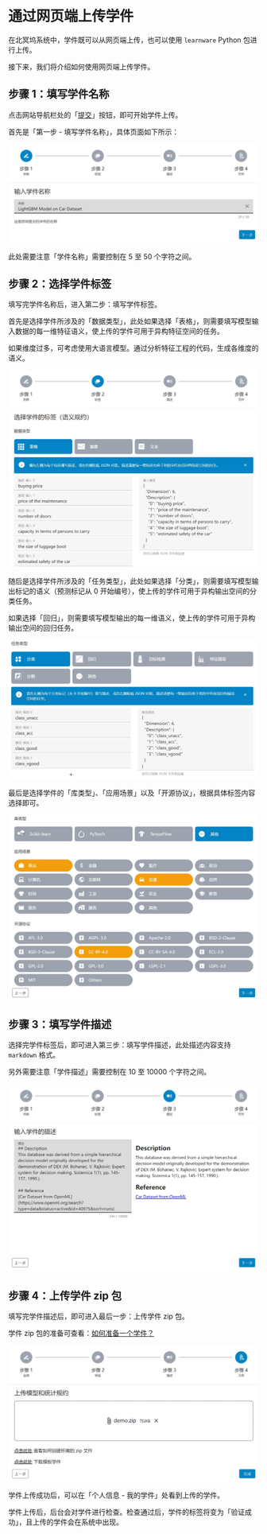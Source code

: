 # 通过网页端上传学件

在北冥坞系统中，学件既可以从网页端上传，也可以使用 `learnware` Python 包进行上传。

接下来，我们将介绍如何使用网页端上传学件。

## 步骤 1：填写学件名称

点击网站导航栏处的「[提交](https://www.bmwu.cloud/#/submit)」按钮，即可开始学件上传。

首先是「第一步 - 填写学件名称」，具体页面如下所示：

![image](../../../public/upload/step1-zh-CN.jpg)

此处需要注意「学件名称」需要控制在 5 至 50 个字符之间。

## 步骤 2：选择学件标签

填写完学件名称后，进入第二步：填写学件标签。

首先是选择学件所涉及的「数据类型」，此处如果选择「表格」，则需要填写模型输入数据的每一维特征语义，使上传的学件可用于异构特征空间的任务。

如果维度过多，可考虑使用大语言模型。通过分析特征工程的代码，生成各维度的语义。

![image](../../../public/upload/step2-1-zh-CN.jpg)

随后是选择学件所涉及的「任务类型」，此处如果选择「分类」，则需要填写模型输出标记的语义（预测标记从 0 开始编号），使上传的学件可用于异构输出空间的分类任务。

如果选择「回归」，则需要填写模型输出的每一维语义，使上传的学件可用于异构输出空间的回归任务。

![image](../../../public/upload/step2-2-zh-CN.jpg)

最后是选择学件的「库类型」、「应用场景」以及「开源协议」，根据具体标签内容选择即可。

![image](../../../public/upload/step2-3-zh-CN.jpg)

## 步骤 3：填写学件描述

选择完学件标签后，即可进入第三步：填写学件描述，此处描述内容支持 `markdown` 格式。

另外需要注意「学件描述」需要控制在 10 至 10000 个字符之间。

![image](../../../public/upload/step3-zh-CN.jpg)

## 步骤 4：上传学件 zip 包

填写完学件描述后，即可进入最后一步：上传学件 zip 包。

学件 zip 包的准备可查看：[如何准备一个学件？](/zh-CN/user-guide/learnware-upload/prepare)

![image](../../../public/upload/step4-zh-CN.jpg)

学件上传成功后，可以在「个人信息 - 我的学件」处看到上传的学件。

学件上传后，后台会对学件进行检查。检查通过后，学件的标签将变为「验证成功」，且上传的学件会在系统中出现。